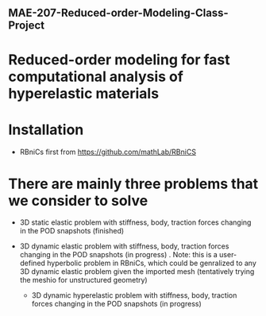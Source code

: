 ## MAE-207-Reduced-order-Modeling-Class-Project
# Reduced-order modeling for fast computational analysis of hyperelastic materials

# Installation
- RBniCs first from https://github.com/mathLab/RBniCS

# There are mainly three problems that we consider to solve
- 3D static elastic problem with stiffness, body, traction forces changing in the POD snapshots (finished)

- 3D dynamic elastic problem with stiffness, body, traction forces changing in the POD snapshots (in progress)
  . Note: this is a user-defined hyperbolic problem in RBniCs, which could be genralized to any 3D dynamic elastic problem     given the imported mesh (tentatively trying the meshio for unstructured geometry)
  
  - 3D dynamic hyperelastic problem with stiffness, body, traction forces changing in the POD snapshots (in progress)
